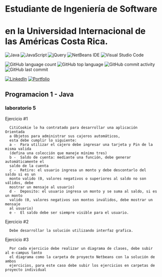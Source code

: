 # Estudiante de Ingeniería de Software

# en la Universidad Internacional de las Américas Costa Rica.

<!--START_SECTION:badges-->

![Java](https://img.shields.io/badge/java-%23ED8B00.svg?style=for-the-badge&logo=java&logoColor=white)
![JavaScript](https://img.shields.io/badge/javascript-%23323330.svg?style=for-the-badge&logo=javascript&logoColor=%23F7DF1E)
![jQuery](https://img.shields.io/badge/jquery-%230769AD.svg?style=for-the-badge&logo=jquery&logoColor=white)
![NetBeans IDE](https://img.shields.io/badge/NetBeansIDE-1B6AC6.svg?style=for-the-badge&logo=apache-netbeans-ide&logoColor=white)
![Visual Studio Code](https://img.shields.io/badge/Visual%20Studio%20Code-0078d7.svg?style=for-the-badge&logo=visual-studio-code&logoColor=white)

![GitHub language count](https://img.shields.io/github/languages/count/bash20cu/Universidad?style=for-the-badge)
![GitHub top language](https://img.shields.io/github/languages/top/bash20cu/Universidad?style=for-the-badge)
![GitHub commit activity](https://img.shields.io/github/commit-activity/m/bash20cu/Universidad?style=for-the-badge)
![GitHub last commit](https://img.shields.io/github/last-commit/bash20cu/Universidad?style=for-the-badge)

[![LinkedIn](https://img.shields.io/badge/linkedin-%230077B5.svg?style=for-the-badge&logo=linkedin&logoColor=white)](https://www.linkedin.com/in/miguel1990/)
[![Portfolio](https://img.shields.io/badge/Portfolio-%23000000.svg?style=for-the-badge&logo=firefox&logoColor=#FF7139)](https://bash20cu.github.io/Portfolio/)

<!--END_SECTION:badges-->

## Programacion 1 - Java

### laboratorio 5

Ejercicio #1

      CitiCookie lo ha contratado para desarrollar una aplicación Orientada
      a Objetos para administrar sus cajeros automáticos,
      esta debe cumplir lo siguiente:
      a -  Para utilizar el cajero debe ingresar una tarjeta y Pin de la misma valida
      (defina una colección que maneje mínimo tres)
      b -  Saldo de cuenta: mediante una función, debe generar automáticamente el
      saldo de la cuenta
      c -  Retiro: el usuario ingresa un monto y debe descontarlo del saldo si es un
      monto valido (0, valores negativos o superiores al saldo no son válidos, debe
      mostrar un mensaje al usuario)
      d -  Deposito: el usuario ingresa un monto y se suma al saldo, si es un monto
      valido (0, valores negativos son montos inválidos, debe mostrar un mensaje
      al usuario)
      e -  El saldo debe ser siempre visible para el usuario.

Ejercicio #2

      Debe desarrollar la solución utilizando interfaz grafica.

Ejercicio #3

      Por cada ejercicio debe realizar un diagrama de clases, debe subir al e-campus tanto
      el diagrama como la carpeta de proyecto Netbeans con la solución de ambos
      ejercicios, para este caso debe subir los ejercicios en carpetas de proyecto individual

